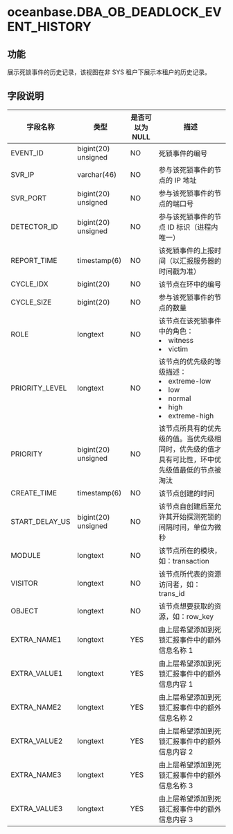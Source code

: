 # oceanbase.DBA_OB_DEADLOCK_EVENT_HISTORY
## 功能
展示死锁事件的历史记录，该视图在非 SYS 租户下展示本租户的历史记录。
## 字段说明

| 字段名称 | 类型 | 是否可以为 NULL | 描述 |
| --- | --- | --- | --- |
| EVENT_ID | bigint(20) unsigned | NO | 死锁事件的编号 |
| SVR_IP | varchar(46) | NO | 参与该死锁事件的节点的 IP 地址 |
| SVR_PORT | bigint(20) unsigned | NO | 参与该死锁事件的节点的端口号 |
| DETECTOR_ID | bigint(20) unsigned | NO | 参与该死锁事件的节点 ID 标识（进程内唯一） |
| REPORT_TIME | timestamp(6) | NO | 该死锁事件的上报时间（以汇报服务器的时间戳为准） |
| CYCLE_IDX | bigint(20) | NO | 该节点在环中的编号 |
| CYCLE_SIZE | bigint(20) | NO | 参与该死锁事件的节点的数量 |
| ROLE | longtext | NO | 该节点在该死锁事件中的角色：<li>witness<li>victim |
| PRIORITY_LEVEL | longtext | NO | 该节点的优先级的等级描述：<li>extreme-low<li>low<li>normal<li>high<li>extreme-high |
| PRIORITY | bigint(20) unsigned | NO | 该节点所具有的优先级的值。当优先级相同时，优先级的值才具有可比性，环中优先级值最低的节点被淘汰 |
| CREATE_TIME | timestamp(6) | NO | 该节点创建的时间 |
| START_DELAY_US | bigint(20) unsigned | NO | 该节点自创建后至允许其开始探测死锁的间隔时间，单位为微秒 |
| MODULE | longtext | NO | 该节点所在的模块，如：transaction |
| VISITOR | longtext | NO | 该节点所代表的资源访问者，如：trans_id |
| OBJECT | longtext | NO | 该节点想要获取的资源，如：row_key |
| EXTRA_NAME1 | longtext | YES | 由上层希望添加到死锁汇报事件中的额外信息名称 1 |
| EXTRA_VALUE1 | longtext | YES | 由上层希望添加到死锁汇报事件中的额外信息内容 1 |
| EXTRA_NAME2 | longtext | YES | 由上层希望添加到死锁汇报事件中的额外信息名称 2 |
| EXTRA_VALUE2 | longtext | YES | 由上层希望添加到死锁汇报事件中的额外信息内容 2 |
| EXTRA_NAME3 | longtext | YES | 由上层希望添加到死锁汇报事件中的额外信息名称 3 |
| EXTRA_VALUE3 | longtext | YES | 由上层希望添加到死锁汇报事件中的额外信息内容 3 |
